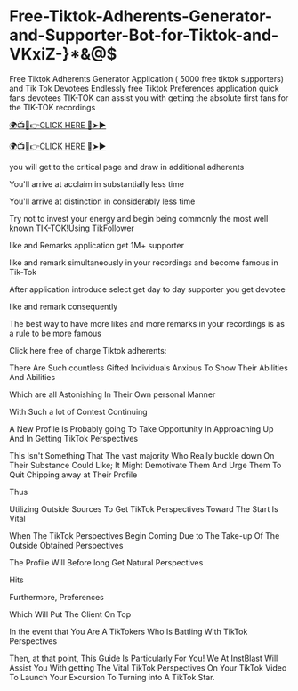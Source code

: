 # Free-Tiktok-Adherents-Generator-and-Supporter-Bot-for-Tiktok-and-VKxiZ-}*&@$

Free Tiktok Adherents Generator Application ( 5000 free tiktok supporters) and Tik Tok Devotees Endlessly free Tiktok Preferences application quick fans devotees TIK-TOK can assist you with getting the absolute first fans for the TIK-TOK recordings

[🌍📺📱👉CLICK HERE 🔴➤►](https://topoffersgetnow.com/adblu5389232/)

[🌍📺📱👉CLICK HERE 🔴➤►](https://topoffersgetnow.com/adblu5389232/)

you will get to the critical page and draw in additional adherents

You'll arrive at acclaim in substantially less time

You'll arrive at distinction in considerably less time

Try not to invest your energy and begin being commonly the most well known TIK-TOK!Using TikFollower

like and Remarks application get 1M+ supporter

like and remark simultaneously in your recordings and become famous in Tik-Tok

After application introduce select get day to day supporter you get devotee

like and remark consequently

The best way to have more likes and more remarks in your recordings is as a rule to be more famous

Click here free of charge Tiktok adherents:

There Are Such countless Gifted Individuals Anxious To Show Their Abilities And Abilities

Which are all Astonishing In Their Own personal Manner

With Such a lot of Contest Continuing

A New Profile Is Probably going To Take Opportunity In Approaching Up And In Getting TikTok Perspectives

This Isn't Something That The vast majority Who Really buckle down On Their Substance Could Like; It Might Demotivate Them And Urge Them To Quit Chipping away at Their Profile

Thus

Utilizing Outside Sources To Get TikTok Perspectives Toward The Start Is Vital

When The TikTok Perspectives Begin Coming Due to The Take-up Of The Outside Obtained Perspectives

The Profile Will Before long Get Natural Perspectives

Hits

Furthermore, Preferences

Which Will Put The Client On Top

In the event that You Are A TikTokers Who Is Battling With TikTok Perspectives

Then, at that point, This Guide Is Particularly For You! We At InstBlast Will Assist You With getting The Vital TikTok Perspectives On Your TikTok Video To Launch Your Excursion To Turning into A TikTok Star.

